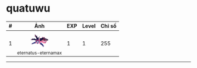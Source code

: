 # quatuwu
| # | Ảnh | EXP | Level | Chỉ số |
|---|---|---|---|---|
| 1 | <div style="display:flex;flex-direction:column;align-items:center;gap:2px;"><img src="https://raw.githubusercontent.com/PokeAPI/sprites/master/sprites/pokemon/other/official-artwork/10190.png" alt="eternatus-eternamax" width="50" height="50"><span style="font-size:12px;line-height:1.1;text-align:center;word-break:break-word;">eternatus-eternamax</span></div> | 1 | 1 | 255 |

---

